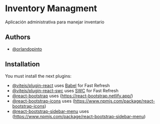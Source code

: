 
# Inventory Managment

Aplicación administrativa para manejar inventario


## Authors

- [@orlandopinto](https://github.com/orlandopinto)


## Installation

You must install the next plugins:

- [@vitejs/plugin-react](https://github.com/vitejs/vite-plugin-react/blob/main/packages/plugin-react/README.md) uses [Babel](https://babeljs.io/) for Fast Refresh
- [@vitejs/plugin-react-swc](https://github.com/vitejs/vite-plugin-react-swc) uses [SWC](https://swc.rs/) for Fast Refresh
- [@react-bootstrap](https://react-bootstrap.netlify.app/) uses (https://react-bootstrap.netlify.app/)
- [@react-bootstrap-icons](https://www.npmjs.com/package/react-bootstrap-icons) uses (https://www.npmjs.com/package/react-bootstrap-icons)
- [@react-bootstrap-sidebar-menu](https://www.npmjs.com/package/react-bootstrap-sidebar-menu) uses (https://www.npmjs.com/package/react-bootstrap-sidebar-menu)
